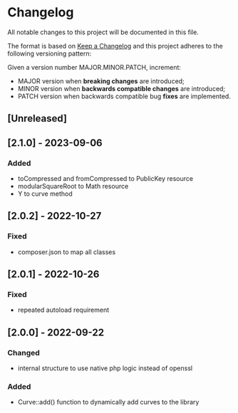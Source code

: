 # Changelog

All notable changes to this project will be documented in this file.

The format is based on [Keep a Changelog](https://keepachangelog.com/en/1.0.0/)
and this project adheres to the following versioning pattern:

Given a version number MAJOR.MINOR.PATCH, increment:

- MAJOR version when **breaking changes** are introduced;
- MINOR version when **backwards compatible changes** are introduced;
- PATCH version when backwards compatible bug **fixes** are implemented.


## [Unreleased]

## [2.1.0] - 2023-09-06
### Added
- toCompressed and fromCompressed to PublicKey resource
- modularSquareRoot to Math resource
- Y to curve method

## [2.0.2] - 2022-10-27
### Fixed
- composer.json to map all classes

## [2.0.1] - 2022-10-26
### Fixed
- repeated autoload requirement

## [2.0.0] - 2022-09-22
### Changed
- internal structure to use native php logic instead of openssl
### Added
- Curve::add() function to dynamically add curves to the library

